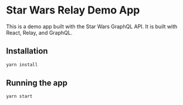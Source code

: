 # Star Wars Relay Demo App

This is a demo app built with the Star Wars GraphQL API. It is built with React, Relay, and GraphQL.

## Installation

```bash
yarn install
```

## Running the app

```bash
yarn start
```
